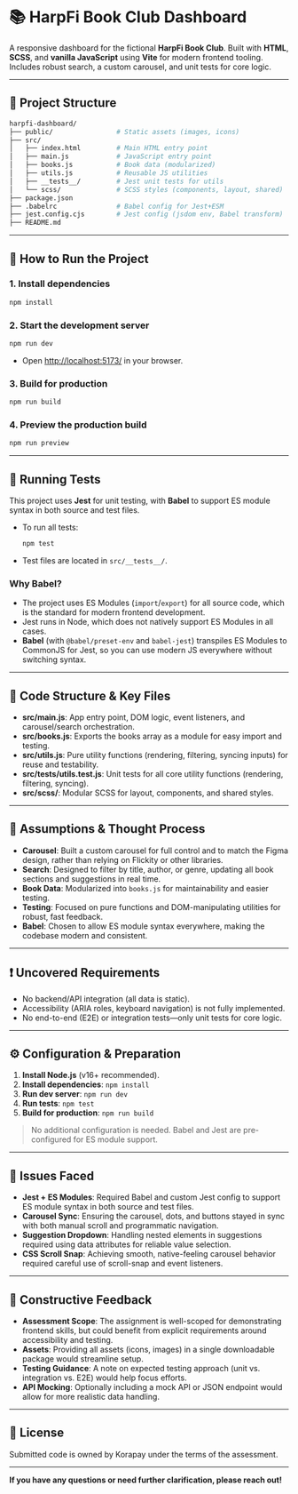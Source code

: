 # 📚 HarpFi Book Club Dashboard

A responsive dashboard for the fictional **HarpFi Book Club**. Built with **HTML**, **SCSS**, and **vanilla JavaScript** using **Vite** for modern frontend tooling. Includes robust search, a custom carousel, and unit tests for core logic.

---

## 📁 Project Structure

```bash
harpfi-dashboard/
├── public/                # Static assets (images, icons)
├── src/
│   ├── index.html         # Main HTML entry point
│   ├── main.js            # JavaScript entry point
│   ├── books.js           # Book data (modularized)
│   ├── utils.js           # Reusable JS utilities
│   ├── __tests__/         # Jest unit tests for utils
│   └── scss/              # SCSS styles (components, layout, shared)
├── package.json
├── .babelrc               # Babel config for Jest+ESM
├── jest.config.cjs        # Jest config (jsdom env, Babel transform)
├── README.md
```

---

## 🚀 How to Run the Project

### 1. **Install dependencies**

```bash
npm install
```

### 2. **Start the development server**

```bash
npm run dev
```

- Open [http://localhost:5173/](http://localhost:5173/) in your browser.

### 3. **Build for production**

```bash
npm run build
```

### 4. **Preview the production build**

```bash
npm run preview
```

---

## 🧪 Running Tests

This project uses **Jest** for unit testing, with **Babel** to support ES module syntax in both source and test files.

- To run all tests:

  ```bash
  npm test
  ```

- Test files are located in `src/__tests__/`.

### **Why Babel?**

- The project uses ES Modules (`import`/`export`) for all source code, which is the standard for modern frontend development.
- Jest runs in Node, which does not natively support ES Modules in all cases.
- **Babel** (with `@babel/preset-env` and `babel-jest`) transpiles ES Modules to CommonJS for Jest, so you can use modern JS everywhere without switching syntax.

---

## 🧩 Code Structure & Key Files

- **src/main.js**: App entry point, DOM logic, event listeners, and carousel/search orchestration.
- **src/books.js**: Exports the books array as a module for easy import and testing.
- **src/utils.js**: Pure utility functions (rendering, filtering, syncing inputs) for reuse and testability.
- **src/**tests**/utils.test.js**: Unit tests for all core utility functions (rendering, filtering, syncing).
- **src/scss/**: Modular SCSS for layout, components, and shared styles.

---

## 📝 Assumptions & Thought Process

- **Carousel**: Built a custom carousel for full control and to match the Figma design, rather than relying on Flickity or other libraries.
- **Search**: Designed to filter by title, author, or genre, updating all book sections and suggestions in real time.
- **Book Data**: Modularized into `books.js` for maintainability and easier testing.
- **Testing**: Focused on pure functions and DOM-manipulating utilities for robust, fast feedback.
- **Babel**: Chosen to allow ES module syntax everywhere, making the codebase modern and consistent.

---

## ❗ Uncovered Requirements

- No backend/API integration (all data is static).
- Accessibility (ARIA roles, keyboard navigation) is not fully implemented.
- No end-to-end (E2E) or integration tests—only unit tests for core logic.

---

## ⚙️ Configuration & Preparation

1. **Install Node.js** (v16+ recommended).
2. **Install dependencies**: `npm install`
3. **Run dev server**: `npm run dev`
4. **Run tests**: `npm test`
5. **Build for production**: `npm run build`

> No additional configuration is needed. Babel and Jest are pre-configured for ES module support.

---

## 🐞 Issues Faced

- **Jest + ES Modules**: Required Babel and custom Jest config to support ES module syntax in both source and test files.
- **Carousel Sync**: Ensuring the carousel, dots, and buttons stayed in sync with both manual scroll and programmatic navigation.
- **Suggestion Dropdown**: Handling nested elements in suggestions required using data attributes for reliable value selection.
- **CSS Scroll Snap**: Achieving smooth, native-feeling carousel behavior required careful use of scroll-snap and event listeners.

---

## 💬 Constructive Feedback

- **Assessment Scope**: The assignment is well-scoped for demonstrating frontend skills, but could benefit from explicit requirements around accessibility and testing.
- **Assets**: Providing all assets (icons, images) in a single downloadable package would streamline setup.
- **Testing Guidance**: A note on expected testing approach (unit vs. integration vs. E2E) would help focus efforts.
- **API Mocking**: Optionally including a mock API or JSON endpoint would allow for more realistic data handling.

---

## 📄 License

Submitted code is owned by Korapay under the terms of the assessment.

---

**If you have any questions or need further clarification, please reach out!**
